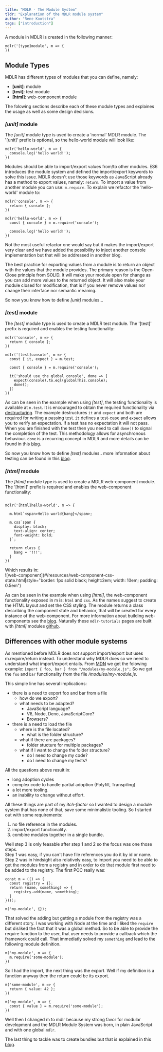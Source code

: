 ```yaml
---
title: "MDLR - The Module System"
tldr: "Explanation of the MDLR module system"
author: "Rene Kootstra"
tags: ["introduction"]
---
```


A module in MDLR is created in the following manner: 
```
mdlr('[type]module', m => {
})
```

## Module Types
MDLR has different types of modules that you can define, namely:
- **[unit]**: module
- **[test]**: test module
- **[html]**: web-component module
  
The folowing sections describe each of these module types and explaines the usage as well as some design decisions. 

### *[unit]* module

The *[unit]* module type is used to create a 'normal' MDLR module. The '[unit]' prefix is optional, so the hello-world module will look like:  
```
mdlr('hello-world', m => {
  console.log('hello world!');
})
```
Modules should be able to import/export values from/to other modules. ES6 introduces the module system and defined the import/export keywords to solve this issue. MDLR doesn't use those keywords as JavaScript already has a method to export values, namely: `return`. To import a value from another module you can use: `m.require`. To explain we refactor the 'hello-world' module to:
```
mdlr('console', m => {
  return { console };
})
  
mdlr('hello-world', m => {
  const { console } = m.require('console');
  
  console.log('hello world!');
})
```
Not the most useful refactor one would say but it makes the import/export very clear and we have added the possibility to inject another console implementation but that will be addressed in another blog.  
  
The best practice for exporting values from a module is to return an object with the values that the module provides. 
The primary reason is the Open-Close principle from SOLID. It will make your module open for change as you can add more values to the returned object. It will also make your module closed for modification, that is if you never remove values nor change their interface nor semantic meaning.  
  
So now you know how to define *[unit]* modules...

### *[test]* module

The *[test]* module type is used to create a MDLR test module. The '[test]' prefix is required and enables the testing functionality:
```
mdlr('console', m => {
  return { console };
})
  
mdlr('[test]console', m => {
  const { it, expect } = m.test;  
  
  const { console } = m.require('console');  
  
  it('should use the global console', done => {  
    expect(console).to.eql(globalThis.console);  
    done();
  })  
})
```
As can be seen in the example when using *[test]*, the testing functionality is available at `m.test`. It is encouraged to obtain the required functionality via [destructuring](https://developer.mozilla.org/en-US/docs/Web/JavaScript/Reference/Operators/Destructuring_assignment). The example destructures `it` and `expect` and both are required for writing a passing test. `it` defines a test-case and `expect` allows you to verify an expectation. If a test has no expectation it will not pass. When you are finished with the test then you need to call `done()` to signal the completion of the test. This methodology allows for asynchronous behaviour. `done` is a recurring concept in MDLR and more details can be found in this [blog](link:#/posts/20221202-getting-async-things-done.md).  
  
So now you know how to define *[test]* modules.. more information about testing can be found in this [blog](link:#/posts/20221203-mdlr-testing.md).

### *[html]* module

The *[html]* module type is used to create a MDLR web-component module. The '[html]' prefix is required and enables the web-component functionality:
```

mdlr('[html]hello-world', m => {
  
  m.html`<span>Hello world{bang}</span>;
  
  m.css`span {
    display: block;
    text-align: center;
    font-weight: bold;
  }`;
  
  return class {
    bang = '!!!';
  }
})
```
Which results in:  
![web-component](#/resources/web-component-css-state.html|style="border: 1px solid black; height:2em; width: 10em; padding: 0.5em")  
  
As can be seen in the example when using *[html]*, the web-component functionality exposed in m is: `html` and `css`. As the names suggest to create the HTML layout and set the CSS styling. The module returns a class describing the component state and behavior, that will be created for every instance of the web-component. For more information about building web-components see the [blog](link:#/posts/20221129-webpages-with-mdlr.md).  Naturally these `mdlr-tutorials` pages are built with *[html]* modules [github](https://github.com/kootstra-rene/mdlr-tutorials/tree/main/user/blog).

## Differences with other module systems

As mentioned before MDLR does not support import/export but uses m.require/return instead. To understand why MDLR does so we need to understand what import/export entails. From [MDN](https://developer.mozilla.org/en-US/docs/Web/JavaScript/Reference/Statements/import) we get the folowing example: ```import { foo, bar } from "/modules/my-module.js";```
So we get the `foo` and `bar` functionality from the file */modules/my-module.js*.  
  
This simple line has several implications:
- there is a need to export foo and bar from a file
  - how do we export?
  - what needs to be adapted?
    - JavaScript language?
    - V8, Node, Deno, JavaScriptCore?
    - Browsers?
- there is a need to load the file
  - where is the file located?
    - what is the folder structure?
  - what if there are packages?
    - folder stucture for multiple packages?
  - what if I want to change the folder structure?
    - do I need to change my code?
    - do I need to change my tests?  
  
All the questions above result in:
- long adoption cycles
- complex code to handle partial adoption (Polyfill, Transpiling)
- a lot more tooling. 
- an inability to change without effort.
  
All these things are part of my *itch-factor* so I wanted to design a module system that has none of that, save some minimalistic tooling. So I started out with some requirements:  
1) no file reference in the modules.  
2) import/export functionality.  
3) combine modules together in a single bundle.  
  
Well step 3 is only feasable after step 1 and 2 so the focus was one those steps.  
Step 1 was easy, if you can't have file references you do it by id or name.  
Step 2 was in hindsight also relatively easy, to import you need to be able to get the modules from a registry and in order to do that module first need to be added to the registry. The first POC really was:
```
const m = (() => {
  const registry = {};
  return (name, something) => {
    registry.add(name, something);
  }
})();  
  
m('my-module', {});
```
That solved the adding but getting a module from the registry was a different story. I was working with Node at the time and I liked the `require` but disliked the fact that it was a global method. So to be able to provide the require function to the user, that user needs to provide a callback which the framework could call. That immediatly solved my `something` and lead to the following module definition.
```
m('my-module', m => {
  m.require('some-module');
})
```  

So I had the import, the next thing was the export. Well if my definition is a function anyway then the return could be its export.
```
m('some-module', m => {
  return { value: 42 };
})  
  
m('my-module', m => {
  const { value } = m.require('some-module');
})
```  

Well then I changed m to mdlr because my strong favor for modular development and the MDLR Module System was born, in plain JavaScript and with one global `mdlr`.  
  
The last thing to tackle was to create bundles but that is explained in this [blog](link:#/posts/20221205-mdlr-bundler.md).